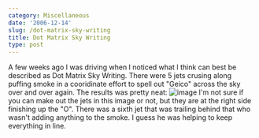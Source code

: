 ```yaml
---
category: Miscellaneous
date: '2006-12-14'
slug: /dot-matrix-sky-writing
title: Dot Matrix Sky Writing
type: post
---
```



A few weeks ago I was driving when I noticed what I think can best be described as Dot Matrix Sky Writing. There were 5 jets crusing along puffing smoke in a cooridinate effort to spell out "Geico" across the sky over and over again. The results was pretty neat: ![image](/blog/wp-content/uploads/img_0232.jpg) I'm not sure if you can make out the jets in this image or not, but they are at the right side finishing up the "O". There was a sixth jet that was trailing behind that who wasn't adding anything to the smoke. I guess he was helping to keep everything in line.